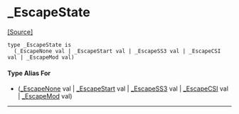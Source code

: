 # _EscapeState
<span class="source-link">[[Source]](src/term/ansi_term.md#L-0-17)</span>
```pony
type _EscapeState is
  (_EscapeNone val | _EscapeStart val | _EscapeSS3 val | _EscapeCSI val | _EscapeMod val)
```

#### Type Alias For

* ([_EscapeNone](term-_EscapeNone.md) val | [_EscapeStart](term-_EscapeStart.md) val | [_EscapeSS3](term-_EscapeSS3.md) val | [_EscapeCSI](term-_EscapeCSI.md) val | [_EscapeMod](term-_EscapeMod.md) val)

---

